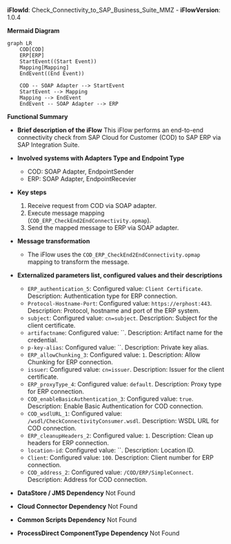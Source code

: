 **iFlowId**: Check_Connectivity_to_SAP_Business_Suite_MMZ - **iFlowVersion**: 1.0.4

**Mermaid Diagram**
```mermaid
graph LR
    COD[COD]
    ERP[ERP]
    StartEvent((Start Event))
    Mapping[Mapping]
    EndEvent((End Event))

    COD -- SOAP Adapter --> StartEvent
    StartEvent --> Mapping
    Mapping --> EndEvent
    EndEvent -- SOAP Adapter --> ERP
```

**Functional Summary**
- **Brief description of the iFlow**
This iFlow performs an end-to-end connectivity check from SAP Cloud for Customer (COD) to SAP ERP via SAP Integration Suite.

- **Involved systems with Adapters Type and Endpoint Type**
  - COD: SOAP Adapter, EndpointSender
  - ERP: SOAP Adapter, EndpointRecevier

- **Key steps**
  1. Receive request from COD via SOAP adapter.
  2. Execute message mapping (`COD_ERP_CheckEnd2EndConnectivity.opmap`).
  3. Send the mapped message to ERP via SOAP adapter.

- **Message transformation**
  - The iFlow uses the `COD_ERP_CheckEnd2EndConnectivity.opmap` mapping to transform the message.

- **Externalized parameters list, configured values and their descriptions**
  - `ERP_authentication_5`: Configured value: `Client Certificate`. Description: Authentication type for ERP connection.
  - `Protocol-Hostname-Port`: Configured value: `https://erphost:443`. Description: Protocol, hostname and port of the ERP system.
  - `subject`: Configured value: `cn=subject`. Description: Subject for the client certificate.
  - `artifactname`: Configured value: ``. Description: Artifact name for the credential.
  - `p-key-alias`: Configured value: ``. Description: Private key alias.
  - `ERP_allowChunking_3`: Configured value: `1`. Description: Allow Chunking for ERP connection.
  - `issuer`: Configured value: `cn=issuer`. Description: Issuer for the client certificate.
  - `ERP_proxyType_4`: Configured value: `default`. Description: Proxy type for ERP connection.
  - `COD_enableBasicAuthentication_3`: Configured value: `true`. Description: Enable Basic Authentication for COD connection.
  - `COD_wsdlURL_1`: Configured value: `/wsdl/CheckConnectivityConsumer.wsdl`. Description: WSDL URL for COD connection.
  - `ERP_cleanupHeaders_2`: Configured value: `1`. Description: Clean up headers for ERP connection.
  - `location-id`: Configured value: ``. Description: Location ID.
  - `Client`: Configured value: `100`. Description: Client number for ERP connection.
  - `COD_address_2`: Configured value: `/COD/ERP/SimpleConnect`. Description: Address for COD connection.

- **DataStore / JMS Dependency**
Not Found

- **Cloud Connector Dependency**
Not Found

- **Common Scripts Dependency**
Not Found

- **ProcessDirect ComponentType Dependency**
Not Found